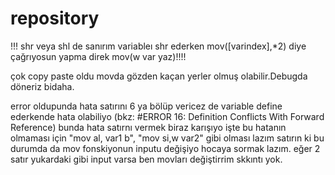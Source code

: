 # repository
!!! shr veya shl de sanırım variableı shr ederken mov([varindex],*2) diye çağrıyosun yapma direk mov(w var yaz)!!!!


çok copy paste oldu movda gözden kaçan yerler olmuş olabilir.Debugda döneriz bidaha.

error oldupunda hata satırını 6 ya bölüp vericez de variable define ederkende hata olabiliyo 
(bkz: #ERROR 16: Definition Conflicts With Forward Reference) bunda hata satırnı vermek biraz karışıyo
işte bu hatanın olmaması için "mov al, var1 b", "mov si,w var2" gibi olması lazım satırın 
ki bu durumda da mov fonskiyonun inputu değişiyo
hocaya sormak lazım. eğer 2 satır yukardaki gibi input varsa ben movları değiştirrim skkıntı yok.
